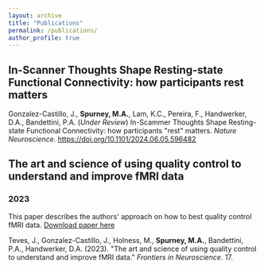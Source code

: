 ```yaml
---
layout: archive
title: "Publications"
permalink: /publications/
author_profile: true
---
```


## In-Scanner Thoughts Shape Resting-state Functional Connectivity: how participants rest matters
Gonzalez-Castillo, J., **Spurney, M.A.**, Lam, K.C., Pereira, F., Handwerker, D.A., Bandettini, P.A. (*Under Review*) In-Scammer Thoughts Shape Resting-state Functional Connectivity: how participants "rest" matters. *Nature Neuroscience.* https://doi.org/10.1101/2024.06.05.596482

## The art and science of using quality control to understand and improve fMRI data
### 2023
This paper describes the authors' approach on how to best quality control fMRI data. [Download paper here](https://www.frontiersin.org/articles/10.3389/fnins.2023.1100544/full)

Teves, J., Gonzalez-Castillo, J., Holness, M., **Spurney, M.A.**, Bandettini, P.A., Handwerker, D.A. (2023). &quot;The art and science of using quality control to understand and improve fMRI data.&quot; <i>Frontiers in Neuroscience</i>. 17.